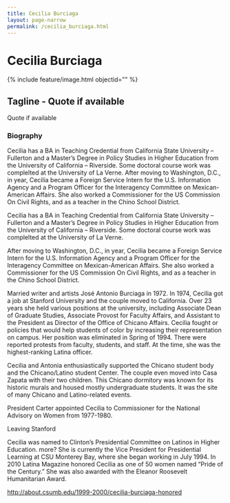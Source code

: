 ```yaml
---
title: Cecilia Burciaga
layout: page-narrow
permalink: /cecilia_burciaga.html
---
```

# Cecilia Burciaga

{% include feature/image.html objectid="" %}

## Tagline - Quote if available 

Quote if available 

### Biography

Cecilia has a BA in Teaching Credential from California State University – Fullerton and a Master’s Degree in Policy Studies in Higher Education from the University of California – Riverside. Some doctoral course work was complelted at the University of La Verne. After moving to Washington, D.C., in year, Cecilia became a Foreign Service Intern for the U.S. Information Agency and a Program Officer for the Interagency Committee on Mexican-American Affairs. She also worked a Commissioner for the US Commission On Civil Rights, and as a teacher in the Chino School District. 

Cecilia has a BA in Teaching Credential from California State University – Fullerton and a Master’s Degree in Policy Studies in Higher Education from the University of California – Riverside. Some doctoral course work was complelted at the University of La Verne.

After moving to Washington, D.C., in year, Cecilia became a Foreign Service Intern for the U.S. Information Agency and a Program Officer for the Interagency Committee on Mexican-American Affairs. She also worked a Commissioner for the US Commission On Civil Rights, and as a teacher in the Chino School District.

Married writer and artists José Antonio Burciaga in 1972. In 1974, Cecilia got a job at Stanford University and the couple moved to California. Over 23 years she held various positions at the university, including Associate Dean of Graduate Studies, Associate Provost for Faculty Affairs, and Assistant to the President as Director of the Office of Chicano Affairs. Cecilia fought or policies that would help students of color by increasing their representation on campus. Her position was eliminated in Spring of 1994. There were reported protests from faculty, students, and staff. At the time, she was the highest-ranking Latina officer.

Cecilia and Antonia enthusiastically supported the Chicano student body and the Chicano/Latino student Center. The couple even moved into Casa Zapata with their two children. This Chicano dormitory was known for its historic murals and housed mostly undergraduate students. It was the site of many Chicano and Latino-related events.

President Carter appointed Cecilia to Commissioner for the National Advisory on Women from 1977-1980.

Leaving Stanford

Cecilia was named to Clinton’s Presidential Committee on Latinos in Higher Education. more? She is currently the Vice President for Presidential Learning at CSU Monterey Bay, where she began working in July 1994. In 2010 Latina Magazine honored Cecilia as one of 50 women named “Pride of the Century.” She was also awarded with the Eleanor Roosevelt Humanitarian Award.

http://about.csumb.edu/1999-2000/cecilia-burciaga-honored

